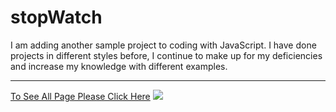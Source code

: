 # stopWatch

I am adding another sample project to coding with JavaScript. I have done projects in different styles before, I continue to make up for my deficiencies and increase my knowledge with different examples.
***
[To See All Page Please Click Here](https://muazv.github.io/stopWatch/)
![](https://github.com/MuazV/stopWatch/blob/master/img/Preview.jpg)
